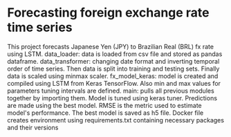 # Forecasting foreign exchange rate time series
This project forecasts Japanese Yen (JPY) to Brazilian Real (BRL) fx rate using LSTM. 
data_loader: data is loaded from csv file and stored as pandas dataframe.
data_transformer: changing date format and inverting temporal order of time series. Then data is split into training and testing sets. Finally data is scaled using minmax scaler.
fx_model_keras: model is created and compiled using LSTM from Keras TensorFlow. Also min and max values for parameters tuning intervals are defined.
main: pulls all previous modules together by importing them. Model is tuned using keras tuner. Predictions are made using the best model. RMSE is the metric used to estimate model's performance. The best model is saved as h5 file.
Docker file creates environment using requirements.txt containing necessary packages and their versions

